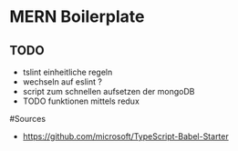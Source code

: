 # MERN Boilerplate
## TODO
- tslint einheitliche regeln
- wechseln auf eslint ? 
- script zum schnellen aufsetzen der mongoDB
- TODO funktionen mittels redux



#Sources 
- https://github.com/microsoft/TypeScript-Babel-Starter

